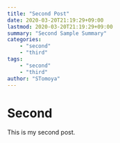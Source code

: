 ```yaml
---
title: "Second Post"
date: 2020-03-20T21:19:29+09:00
lastmod: 2020-03-20T21:19:29+09:00
summary: "Second Sample Summary"
categories:
    - "second"
    - "third"
tags:
    - "second"
    - "third"
author: "STomoya"
---
```


# Second

This is my second post.
